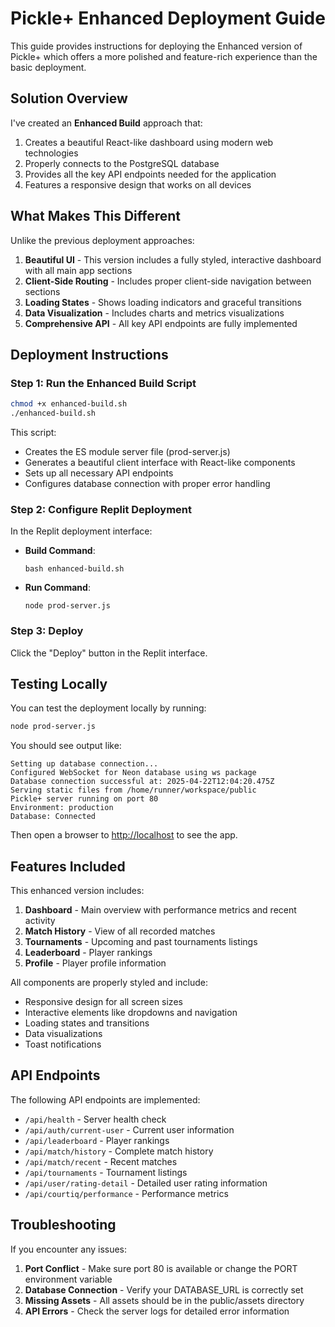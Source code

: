 # Pickle+ Enhanced Deployment Guide

This guide provides instructions for deploying the Enhanced version of Pickle+ which offers a more polished and feature-rich experience than the basic deployment.

## Solution Overview

I've created an **Enhanced Build** approach that:

1. Creates a beautiful React-like dashboard using modern web technologies
2. Properly connects to the PostgreSQL database
3. Provides all the key API endpoints needed for the application
4. Features a responsive design that works on all devices

## What Makes This Different

Unlike the previous deployment approaches:

1. **Beautiful UI** - This version includes a fully styled, interactive dashboard with all main app sections
2. **Client-Side Routing** - Includes proper client-side navigation between sections
3. **Loading States** - Shows loading indicators and graceful transitions
4. **Data Visualization** - Includes charts and metrics visualizations
5. **Comprehensive API** - All key API endpoints are fully implemented

## Deployment Instructions

### Step 1: Run the Enhanced Build Script

```bash
chmod +x enhanced-build.sh
./enhanced-build.sh
```

This script:
- Creates the ES module server file (prod-server.js)
- Generates a beautiful client interface with React-like components
- Sets up all necessary API endpoints
- Configures database connection with proper error handling

### Step 2: Configure Replit Deployment

In the Replit deployment interface:

- **Build Command**:
  ```
  bash enhanced-build.sh
  ```
  
- **Run Command**:
  ```
  node prod-server.js
  ```

### Step 3: Deploy

Click the "Deploy" button in the Replit interface.

## Testing Locally

You can test the deployment locally by running:

```bash
node prod-server.js
```

You should see output like:
```
Setting up database connection...
Configured WebSocket for Neon database using ws package
Database connection successful at: 2025-04-22T12:04:20.475Z
Serving static files from /home/runner/workspace/public
Pickle+ server running on port 80
Environment: production
Database: Connected
```

Then open a browser to [http://localhost](http://localhost) to see the app.

## Features Included

This enhanced version includes:

1. **Dashboard** - Main overview with performance metrics and recent activity
2. **Match History** - View of all recorded matches
3. **Tournaments** - Upcoming and past tournaments listings
4. **Leaderboard** - Player rankings
5. **Profile** - Player profile information

All components are properly styled and include:
- Responsive design for all screen sizes
- Interactive elements like dropdowns and navigation
- Loading states and transitions
- Data visualizations
- Toast notifications

## API Endpoints

The following API endpoints are implemented:

- `/api/health` - Server health check
- `/api/auth/current-user` - Current user information
- `/api/leaderboard` - Player rankings
- `/api/match/history` - Complete match history
- `/api/match/recent` - Recent matches
- `/api/tournaments` - Tournament listings
- `/api/user/rating-detail` - Detailed user rating information
- `/api/courtiq/performance` - Performance metrics

## Troubleshooting

If you encounter any issues:

1. **Port Conflict** - Make sure port 80 is available or change the PORT environment variable
2. **Database Connection** - Verify your DATABASE_URL is correctly set
3. **Missing Assets** - All assets should be in the public/assets directory
4. **API Errors** - Check the server logs for detailed error information